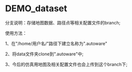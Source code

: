 # DEMO_dataset

分支说明：存储地图数据、路径点等相关配置文件的branch;

使用方法：

1、在"/home/用户名/"路径下建立名称为".autoware"

2、将data文件夹clone到".autoware"中;

3、今后的仿真用地图及相关配置文件也会上传到这个branch下;




